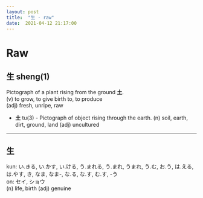 ```yaml
---
layout: post
title:  "生 - raw"
date:  2021-04-12 21:17:00
---
```


# Raw

## 生 sheng(1)

Pictograph of a plant rising from the ground **土**.  
(v) to grow, to give birth to, to produce  
(adj) fresh, unripe, raw  

- **土** tu(3) - Pictograph of object rising through the earth.
(n) soil, earth, dirt, ground, land (adj) uncultured

------

## 生

kun: い.きる, い.かす, い.ける, う.まれる, う.まれ, うまれ, う.む, お.う, は.える, は.やす, き, なま, なま-, な.る, な.す, む.す, -う  
on: セイ, ショウ  
(n) life, birth
(adj) genuine
